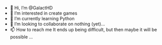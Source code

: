 - 👋 Hi, I’m @GalactHD
- 👀 I’m interested in create games
- 🌱 I’m currently learning Python
- 💞️ I’m looking to collaborate on nothing (yet)...
- 📫 How to reach me It ends up being difficult, but then maybe it will be possible ...

<!---
GalactHD/GalactHD is a ✨ special ✨ repository because its `README.md` (this file) appears on your GitHub profile.
You can click the Preview link to take a look at your changes.
--->
